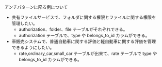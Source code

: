 アンチパターンに陥る例について

- 共有ファイルサービスで、フォルダに関する権限とファイルに関する権限を管理したい。
  - authorization、folder、file テーブルがそれぞれできる。
  - authorization テーブルで、type や belongs_to_id カラムができる。
- 車販売システムで、普通自動車に関する評価と軽自動車に関する評価を管理できるようにしたい。
  - rate,ordinary_car,small_car テーブルが出来て、rate テーブルで type や belongs_to_id カラムができる。
